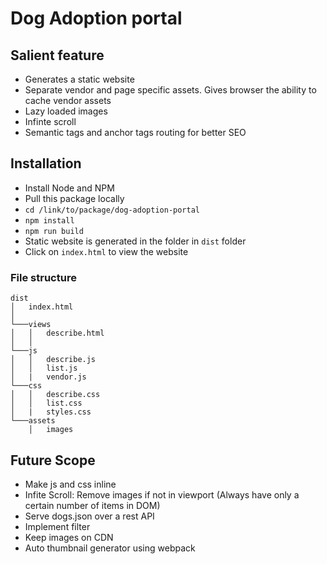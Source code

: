 # Dog Adoption portal

## Salient feature

- Generates a static website
- Separate vendor and page specific assets. Gives browser the ability to cache vendor assets
- Lazy loaded images
- Infinte scroll
- Semantic tags and anchor tags routing for better SEO

## Installation

- Install Node and NPM
- Pull this package locally
- `cd /link/to/package/dog-adoption-portal`
- `npm install`
- `npm run build`
- Static website is generated in the folder in `dist` folder
- Click on `index.html` to view the website

### File structure

```
dist
│   index.html
│
└───views
│   │   describe.html
│   │
└───js
│   │   describe.js
│   │   list.js
│   |   vendor.js
└───css
│   │   describe.css
│   │   list.css
│   |   styles.css
└───assets
    │   images
```

## Future Scope

- Make js and css inline
- Infite Scroll: Remove images if not in viewport (Always have only a certain number of items in DOM)
- Serve dogs.json over a rest API
- Implement filter
- Keep images on CDN
- Auto thumbnail generator using webpack
